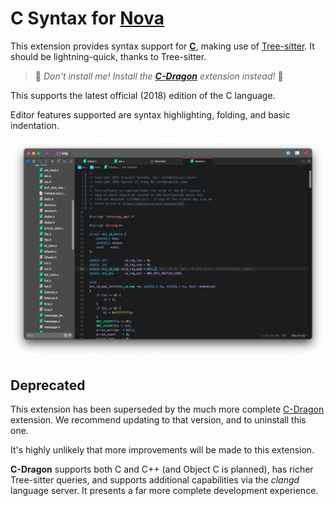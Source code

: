 # C Syntax for [Nova][1]

This extension provides syntax support for [**C**][2], making use of [Tree-sitter][3].
It should be lightning-quick, thanks to Tree-sitter.

> 🛑 _Don't install me! Install the [**C-Dragon**][4] extension instead!_ 🛑

This supports the latest official (2018) edition of the C language.

Editor features supported are syntax highlighting, folding, and basic indentation.

![](https://raw.githubusercontent.com/staysail/nova-c/main/screenshot.png)

## Deprecated

This extension has been superseded by the much more complete
[C-Dragon][4] extension. We recommend updating to
that version, and to uninstall this one.

It's highly unlikely that more improvements will be made to this
extension.

**C-Dragon** supports both C and C++ (and Object C is planned), has richer
Tree-sitter queries, and supports additional capabilities via the _clangd_ language server.
It presents a far more complete development experience.

[1]: https://nova.app "Nova website"
[2]: https://www.open-std.org/jtc1/sc22/wg14/www/docs/n2310.pdf "ISO C 2018"
[3]: https://tree-sitter.github.io "Tree-sitter website"
[4]: https://extensions.panic.com/extensions/tech.staysail/tech.staysail.ClangD/
